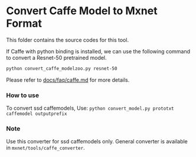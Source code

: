 # Convert Caffe Model to Mxnet Format

This folder contains the source codes for this tool.

If Caffe with python binding is installed, we can use the following command to
convert a Resnet-50 pretrained model.

```bash
python convert_caffe_modelzoo.py resnet-50
```

Please refer to
[docs/faq/caffe.md](../../docs/faq/caffe.md) for more details.

### How to use
To convert ssd caffemodels, Use: `python convert_model.py prototxt caffemodel outputprefix`

### Note

Use this converter for ssd caffemodels only. General converter is available in `mxnet/tools/caffe_converter`.
